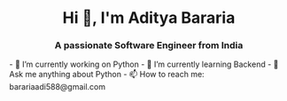 <h1 align="center">Hi 👋, I'm Aditya Bararia</h1>
<h3 align="center">A passionate Software Engineer from India</h3>
- 🔭 I’m currently working on Python
- 🌱 I’m currently learning Backend
- 💬 Ask me anything about Python
- 📫 How to reach me: barariaadi588@gmail.com
